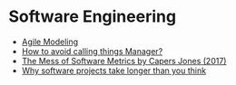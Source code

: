 # Software Engineering

- [Agile Modeling](./agile-modeling/)
- [How to avoid calling things <Whatever>Manager?](https://stackoverflow.com/questions/1866794/naming-classes-how-to-avoid-calling-everything-a-whatevermanager)
- [The Mess of Software Metrics by Capers Jones (2017)](../../papers/The-Mess-of-Software-Metrics_Jones-C_2017.pdf)
- [Why software projects take longer than you think](https://erikbern.com/2019/04/15/why-software-projects-take-longer-than-you-think-a-statistical-model.html)
